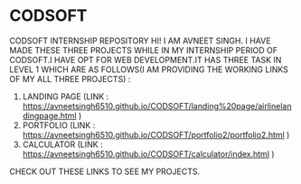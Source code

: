 # CODSOFT
CODSOFT INTERNSHIP REPOSITORY
HI! I AM AVNEET SINGH.
I HAVE MADE THESE THREE PROJECTS WHILE IN MY INTERNSHIP PERIOD OF CODSOFT.I HAVE OPT FOR WEB DEVELOPMENT.IT HAS THREE TASK IN LEVEL 1 WHICH ARE AS FOLLOWS(I AM PROVIDING THE WORKING LINKS OF MY ALL THREE PROJECTS) :
1. LANDING PAGE (LINK : https://avneetsingh6510.github.io/CODSOFT/landing%20page/airlinelandingpage.html )
2. PORTFOLIO (LINK : https://avneetsingh6510.github.io/CODSOFT/portfolio2/portfolio2.html )
3. CALCULATOR (LINK : https://avneetsingh6510.github.io/CODSOFT/calculator/index.html )

CHECK OUT THESE LINKS TO SEE MY PROJECTS.
   

